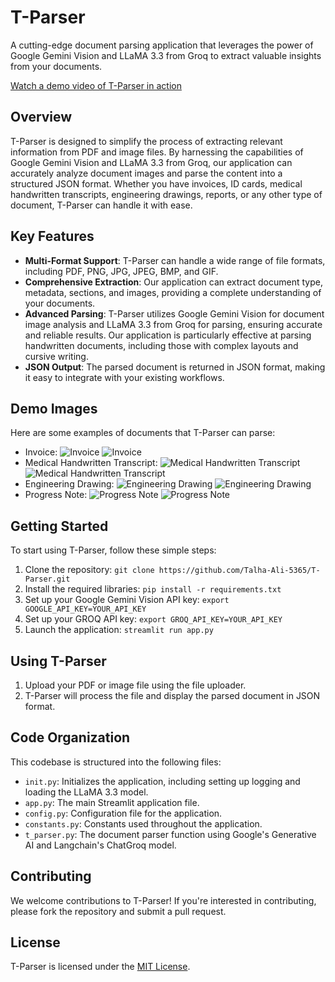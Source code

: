 
**T-Parser**
========================

A cutting-edge document parsing application that leverages the power of Google Gemini Vision and LLaMA 3.3 from Groq to extract valuable insights from your documents.

[Watch a demo video of T-Parser in action](https://youtu.be/3o7txPbc2aw)

**Overview**
------------

T-Parser is designed to simplify the process of extracting relevant information from PDF and image files. By harnessing the capabilities of Google Gemini Vision and LLaMA 3.3 from Groq, our application can accurately analyze document images and parse the content into a structured JSON format. Whether you have invoices, ID cards, medical handwritten transcripts, engineering drawings, reports, or any other type of document, T-Parser can handle it with ease.

**Key Features**
------------

*   **Multi-Format Support**: T-Parser can handle a wide range of file formats, including PDF, PNG, JPG, JPEG, BMP, and GIF.
*   **Comprehensive Extraction**: Our application can extract document type, metadata, sections, and images, providing a complete understanding of your documents.
*   **Advanced Parsing**: T-Parser utilizes Google Gemini Vision for document image analysis and LLaMA 3.3 from Groq for parsing, ensuring accurate and reliable results. Our application is particularly effective at parsing handwritten documents, including those with complex layouts and cursive writing.
*   **JSON Output**: The parsed document is returned in JSON format, making it easy to integrate with your existing workflows.

**Demo Images**
-------------

Here are some examples of documents that T-Parser can parse:

*   Invoice: ![Invoice](./images/invoice.jpg) ![Invoice](./images/invoice.png)
*   Medical Handwritten Transcript: ![Medical Handwritten Transcript](./images/medical_org.png) ![Medical Handwritten Transcript](./images/medical.png)
*   Engineering Drawing: ![Engineering Drawing](./images/piston-drawing-62.jpg) ![Engineering Drawing](./images/piston.png)
*   Progress Note: ![Progress Note](./images/progress_note.jpg) ![Progress Note](./images/progress_note.png)


**Getting Started**
------------

To start using T-Parser, follow these simple steps:

1.  Clone the repository: `git clone https://github.com/Talha-Ali-5365/T-Parser.git`
2.  Install the required libraries: `pip install -r requirements.txt`
3.  Set up your Google Gemini Vision API key: `export GOOGLE_API_KEY=YOUR_API_KEY`
4.  Set up your GROQ API key: `export GROQ_API_KEY=YOUR_API_KEY`
5.  Launch the application: `streamlit run app.py`

**Using T-Parser**
-----

1.  Upload your PDF or image file using the file uploader.
2.  T-Parser will process the file and display the parsed document in JSON format.

**Code Organization**
-----------------

This codebase is structured into the following files:

*   `init.py`: Initializes the application, including setting up logging and loading the LLaMA 3.3 model.
*   `app.py`: The main Streamlit application file.
*   `config.py`: Configuration file for the application.
*   `constants.py`: Constants used throughout the application.
*   `t_parser.py`: The document parser function using Google's Generative AI and Langchain's ChatGroq model.

**Contributing**
------------

We welcome contributions to T-Parser! If you're interested in contributing, please fork the repository and submit a pull request.

**License**
-------
T-Parser is licensed under the [MIT License](LICENSE).